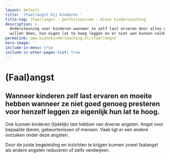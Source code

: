 ```yaml
---
layout: default
title: '(Faal)angst bij kinderen '
title-tag: (Faal)angst - perfectionisme - Kiann kindercoaching
description: >-
  Ondersteuning voor kinderen wanneer ze zelf last ervaren door alles goed te
  willen doen, hun eigen lat te hoog leggen en er niet aan kunnen voldoen.
permalink: www.kiannkindercoaching.nl/(faal)angst
hero-image: ''
include-in-menu: true
include-in-other-pages-list: true
---
```

# (Faal)angst

## Wanneer kinderen zelf last ervaren en moeite hebben wanneer ze niet goed genoeg presteren voor henzelf leggen ze eigenlijk hun lat te hoog.

Ook kunnen kinderen (tijdelijk) last hebben van diverse angsten. Angst voor bepaalde dieren, gebeurtenissen of mensen. Vaak ligt er een andere oorzaken onder deze angsten.

Door de juiste begeleiding en inzichten te krijgen kunnen zowel faalangst als andere angsten reduceren of zelfs verdwijnen.

